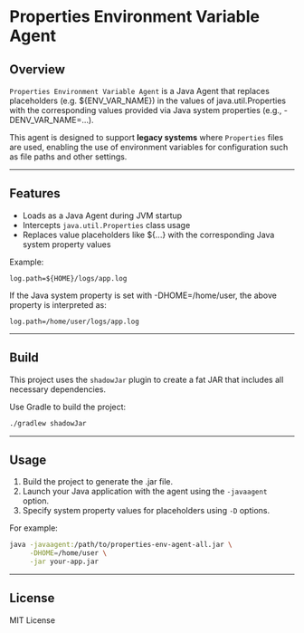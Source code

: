 # Properties Environment Variable Agent

## Overview

`Properties Environment Variable Agent` is a Java Agent that replaces placeholders (e.g. ${ENV_VAR_NAME}) in the values of java.util.Properties with the corresponding values provided via Java system properties (e.g., -DENV_VAR_NAME=...).

This agent is designed to support **legacy systems** where `Properties` files are used, enabling the use of environment variables for configuration such as file paths and other settings.

---

## Features

- Loads as a Java Agent during JVM startup
- Intercepts `java.util.Properties` class usage
- Replaces value placeholders like ${...} with the corresponding Java system property values

Example:

```properties
log.path=${HOME}/logs/app.log
```

If the Java system property is set with -DHOME=/home/user, the above property is interpreted as:
```properties
log.path=/home/user/logs/app.log
```

---

## Build

This project uses the `shadowJar` plugin to create a fat JAR that includes all necessary dependencies.

Use Gradle to build the project:

```bash
./gradlew shadowJar
```

---

## Usage

1. Build the project to generate the .jar file.
2. Launch your Java application with the agent using the `-javaagent` option.
3. Specify system property values for placeholders using `-D` options.

For example:

```bash
java -javaagent:/path/to/properties-env-agent-all.jar \
     -DHOME=/home/user \
     -jar your-app.jar
```

---

## License

MIT License

